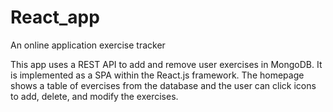 # React_app
An online application exercise tracker


This app uses a REST API to add and remove user exercises in MongoDB. It is implemented as a SPA within the React.js framework. The homepage shows a table of evercises from the database and the user can click icons to add, delete, and modify the exercises.  
